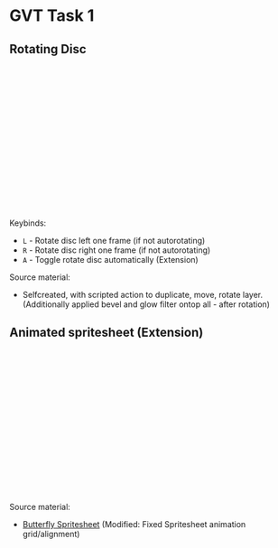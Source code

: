 # GVT Task 1

## Rotating Disc

<style>
    .spiral {
      display: inline-block;
      width: 256px;
      height: 256px;
    }
    .spiral_auto {
      animation: moveSpiralX 0.4s steps(12) infinite;
    }
    @keyframes moveSpiralX {
      from{background-position-x:0px;}
      to{background-position-x:-3072px;}
    }
</style>

<script>
// As requested in task load image indirectly, via javascript
function loadImage(id, filename)
{
    var imageObj = new Image();
    imageObj.onload = function()
    {
        var img = document.getElementById(id);
        img.setAttribute("style", "background-image: url(" + filename + ");");
    };
    imageObj.src = filename;
}

// Load image once window loaded
window.onload = function() { loadImage('spiral1', 'spiral.png'); };

// Handle autorotate (Extension)
var _stateAutoRotate = false;
function toggleSpiralAutoRotate()
{
  var autoRotate = !_stateAutoRotate;
  var rotateClass = "spiral_auto";
  
  var img = document.getElementById("spiral1");
  
  // add/remove css class for autorotation
  if (autoRotate)
  {
    img.classList.add(rotateClass);
  }
  else
  {
    if (img.classList.contains(rotateClass))
    {
        img.classList.add(rotateClass);
    }
  }
 
  _stateAutoRotate = autoRotate;
}

// Key handler
window.onkeydown = function(evt)
{
    var key = evt.which ? evt.which : evt.keyCode;
    var c = String.fromCharCode(key);
    
    if (c == 'A')
    {
        toggleSpiralAutoRotate();
    }
};

</script>

<div id="spiral1" class="spiral"></div>

Keybinds:
* `L` - Rotate disc left one frame (if not autorotating)
* `R` - Rotate disc right one frame (if not autorotating)
* `A` - Toggle rotate disc automatically (Extension)

Source material:
* Selfcreated, with scripted action to duplicate, move, rotate layer. (Additionally applied bevel and glow filter ontop all - after rotation)

## Animated spritesheet (Extension)
<style>
    .butterfly {
      display: inline-block;
      width: 256px;
      height: 256px;
      background-image : url(butterfly.png);
      animation: moveButterflyX 0.25s steps(4) infinite,
                 moveButterflyY 1s steps(4) infinite;
    }
    @keyframes moveButterflyX {
      from{background-position-x:0px;}
      to{background-position-x:-1024px;}
    }
    @keyframes moveButterflyY {
      from{background-position-y:0px;}
      to{background-position-y:-1024px;}
    }
</style>

<div class="butterfly"></div>

Source material:
* [Butterfly Spritesheet](https://opengameart.org/content/butterfly-animation) (Modified: Fixed Spritesheet animation grid/alignment)
